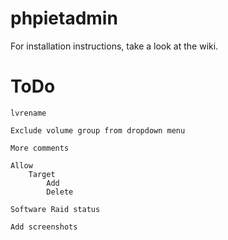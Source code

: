 # phpietadmin

For installation instructions, take a look at the wiki.

ToDo
=================
    lvrename
    
    Exclude volume group from dropdown menu
    
    More comments
    
    Allow
        Target
            Add
            Delete
            
    Software Raid status
    
    Add screenshots
